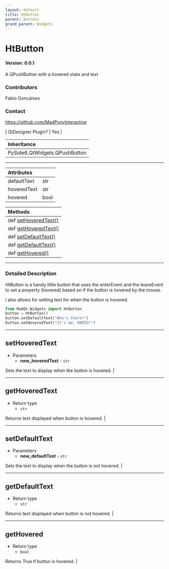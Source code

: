 ```yaml
---
layout: default
title: HtButton
parent: Buttons
grand_parent: Widgets
---
```


# HtButton
#### Version: 0.0.1
A QPushButton with a hovered state and text

### Contributors
Fabio Goncalves

### Contact
https://github.com/MadPonyInteractive

| QtDesigner Plugin? | Yes |

| Inheritance                   |
|:------------------------------|
| PySide6.QtWidgets.QPushButton |

***

| Attributes    |      |
|:--------------|:-----|
| defaultText   | str  |
| hoveredText   | str  |
| hovered       | bool |

| Methods |
|:----------|
|def [setHoveredText()](HtButton.html#setHoveredText)|
|def [getHoveredText()](HtButton.html#getHoveredText)|
|def [setDefaultText()](HtButton.html#setDefaultText)|
|def [getDefaultText()](HtButton.html#getDefaultText)|
|def [getHovered()](HtButton.html#getHovered)|

***

### Detailed Description
HtButton is a handy little button that uses the enterEvent and the leaveEvent
to set a property (hovered) based on if the button is hovered by the mouse.

I also allows for setting text for when the button is hovered.

```python
from MadQt.Widgets import HtButton
button = HtButton()
button.setDefaultText("Who's there?")
button.setHoveredText("It's me, MARIO!")
```

***

## setHoveredText
* Parameters
    * **new_hoveredText** - `str`

Sets the text to display when the button is hovered. |

***

## getHoveredText
* Return type
    * `str`

Returns text displayed when button is hovered. |

***

## setDefaultText
* Parameters
    * **new_defaultText** - `str`

Sets the text to display when the button is not hovered. |

***

## getDefaultText
* Return type
    * `str`

Returns text displayed when button is not hovered. |

***

## getHovered
* Return type
    * `bool`

Returns True if button is hovered. |
